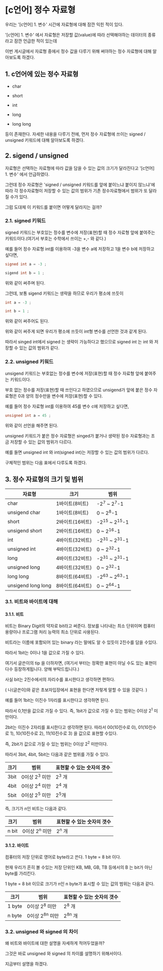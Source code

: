 # [c언어] 정수 자료형 

우리는 '[c언어] 1. 변수' 시간에 자료형에 대해 잠깐 익힌 적이 있다.

'[c언어] 1. 변수' 에서 자료형은 저장할 값(value)에 따라 선택해야하는 데이터의 종류라고 잠깐 언급한 적이 있는데 

이번 게시글에서 자료형 중에서 정수 값을 다루기 위해 써야하는 정수 자료형에 대해 알아보도록 하겠다.


## 1. c언어에 있는 정수 자료형 

* char 

* short 

* int 

* long 

* long long

등이 존재한다. 자세한 내용을 다루기 전에, 먼저 정수 자료형에 쓰이는 signed / unsigned 키워드에 대해 알아보도록 하겠다.

## 2. sigend / unsigned 

자료형은 선택하는 자료형에 따라 값을 담을 수 있는 값의 크기가 달라진다고 '[c언어] 1. 변수' 에서 언급하였다.

그런데 정수 자료형은 'signed / unsigned 키워드를 앞에 붙이느냐 붙이지 않느냐'에 따라 각 정수자료형이 저장할 수 있는 값의 범위가 기존 정수자료형에서 범위가 또 달라질 수가 있다.

그럼 도대체 이 키워드를 붙이면 어떻게 달라지는 걸까?


### 2.1. signed 키워드 

signed 키워드는 부호있는 정수를 변수에 저장(표현)할 때 정수 자료형 앞에 붙여주는 키워드이다.(여기서 부호는 수학에서 쓰이는 +,- 와 같다.)

예를 들어 정수 자료형 int를 이용하여 -3을 변수 a에 저장하고 1을 변수 b에 저장하고 싶다면,

```c
signed int a = -3 ; 

sigend int b = 1 ;
```

위와 같이 써주며 된다.

그런데, 보통 sigend 키워드는 생략을 하므로 우리가 평소에 쓰듯이

```c
int a = -3 ; 

int b = 1 ;
```

위와 같이 써주어도 된다.

위와 같이 써주게 되면 우리가 평소에 쓰듯이 int형 변수를 선언한 것과 같게 된다.

따라서 singed int에서 signed 는 생략이 가능하다고 했으므로 signed int 는 int 와 저장할 수 있는 값의 범위가 같다.


### 2.2. unsigned 키워드

unsigend 키워드는 부호없는 정수를 변수에 저장(표현)할 때 정수 자료형 앞에 붙여주는 키워드이다. 

부호 없는 정수를 저장(표현)할 때 쓰인다고 하였으므로 unsigend가 앞에 붙은 정수 자료형은 0과 양의 정수만을 변수에 저장(표현)할 수 있다.

예를 들어 정수 자료형 int를 이용하여 45를 변수 c에 저장하고 싶다면,

```c
unsigned int a = 45 ; 
```

위와 같이 선언을 해주면 된다.

unsigned 키워드가 붙은 정수 자료형은 singed가 붙거나 생략된 정수 자료형과는 조금 저장할 수 있는 값의 범위가 다르다. 

예를 들면 unsigned int 와 int(signed int)는 저장할 수 있는 값의 범위가 다르다.

구체적인 범위는 다음 표에서 다루도록 하겠다.


## 3. 정수 자료형의 크기 및 범위

자료형 | 크기 | 범위 
----- | ----- | ----- 
char | 1바이트(8비트) | -2<sup>7</sup> ~ 2<sup>7</sup>-1 
unsigend char | 1바이트(8비트) | 0 ~ 2<sup>8</sup>-1 
short | 2바이트(16비트) | -2<sup>15</sup> ~ 2<sup>15</sup>-1 
unsigend short | 2바이트(16비트) | 0 ~ 2<sup>16</sup>-1 
int | 4바이트(32비트) | -2<sup>31</sup> ~ 2<sup>31</sup>-1 
unsigned int | 4바이트(32비트) | 0 ~ 2<sup>32</sup>-1 
long | 4바이트(32비트) | -2<sup>31</sup> ~ 2<sup>31</sup>-1 
unsigned long | 4바이트(32비트) | 0 ~ 2<sup>32</sup>-1 
long long | 8바이트(64비트) |-2<sup>63</sup> ~ 2<sup>63</sup>-1 
unsigend long long | 8바이트(64비트) | 0 ~ 2<sup>64</sup>-1  

### 3.1. 비트와 바이트에 대해

#### 3.1.1. 비트 

비트는 Binary Digit의 약자로 bit라고 써준다. 정보를 나타내는 최소 단위이며 컴퓨터 용량이나 프로그램 처리 능력의 최소 단위로 사용된다.

비트라는 이름에 포함되어 있는 binary 라는 말에도 알 수 있듯이 2진수를 담을 수있다.

따라서 1bit는 0이나 1을 값으로 가질 수 있다. 

여기서 글쓴이의 tip 을 더하자면, (여기서 부터는 정확한 표현이 아닐 수도 있는 표현이 다수 등장하게됩니다. 양해 부탁드립니다.)

사실 bit는 2진수에서의 자리수를 표시한다고 생각하면 편하다. 

( 나(글쓴이)와 같은 초보자입장에서 표현을 한다면 저렇게 말할 수 있을 것같다. ) 

예를 들어 1bit는 이진수 1자리를 표시한다고 생각하면 된다.

따라서 0,1만을 값으로 가질 수 있다. 즉, 1bit가 값으로 가질 수 있는 범위는 0이상 2<sup>1</sup> 미만이다.

2bit는 이진수 2자리를 표시한다고 생각하면 된다. 따라서 00(10진수로 0), 01(10진수로 1), 10(10진수로 2), 11(10진수로 3) 을 값으로 표현할 수있다.

즉, 2bit가 값으로 가질 수 있는 범위는 0이상 2<sup>2</sup> 미만이다.

따라서 3bit, 4bit, 5bit는 다음과 같은 범위를 가질 수 있다.

크기 | 범위 | 표현할 수 있는 숫자의 갯수
---- | ---- | ----------------
3bit | 0이상 2<sup>3</sup> 미만 | 2<sup>3</sup> 개
4bit | 0이상 2<sup>4</sup> 미만 | 2<sup>4</sup> 개 
5bit | 0이상 2<sup>5</sup> 미만 | 2<sup>5</sup>개

즉, 크기가 n인 비트는 다음과 같다.

크기 | 범위 | 표현할 수 있는 숫자의 갯수
-----| ----- | ----------------
n bit | 0이상 2<sup>n</sup> 미만 | 2<sup>n</sup> 개

#### 3.1.2. 바이트 

컴퓨터의 저장 단위로 영어로 byte라고 쓴다. 1 byte = 8 bit 이다.

현재 우리가 흔히 볼 수있는 저장 단위인 KB, MB, GB, TB 등에서의 B 는 bit가 아닌 byte를 가리킨다.

1 byte = 8 bit 이므로 크기가 n인 n byte가 표시할 수 있는 값의 범위는 다음과 같다.

크기 | 범위 | 표현할 수 있는 숫자의 갯수
-----| ----- | ----------------
1 byte | 0이상 2<sup>8</sup> 미만 | 2<sup>8</sup> 개
n byte | 0이상 2<sup>8n</sup> 미만 | 2<sup>8n</sup> 개

### 3.2. unsigned 와 signed 의 차이

왜 비트와 바이트에 대한 설명을 자세하게 적어두었을까? 

그것은 바로 unsigned 와 signed 의 차이를 설명하기 위해서이다.

지금부터 설명을 하겠다.